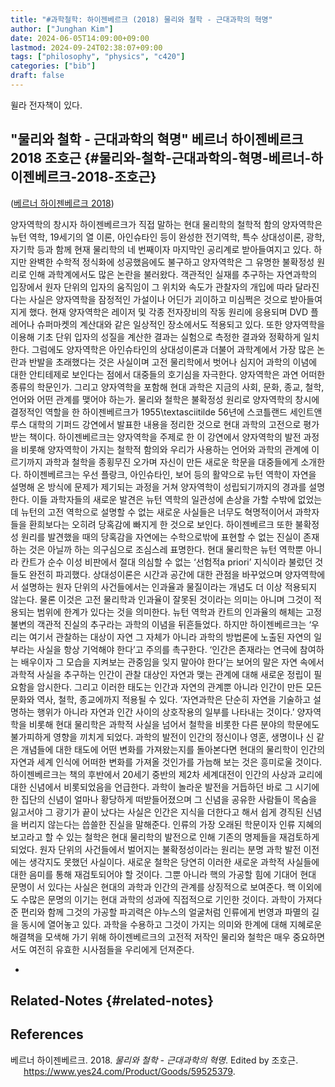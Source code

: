 ```yaml
---
title: "#과학철학: 하이젠베르크 (2018) 물리와 철학 - 근대과학의 혁명"
author: ["Junghan Kim"]
date: 2024-06-05T14:09:00+09:00
lastmod: 2024-09-24T02:38:07+09:00
tags: ["philosophy", "physics", "c420"]
categories: ["bib"]
draft: false
---
```


윌라 전자책이 있다.


## "물리와 철학 - 근대과학의 혁명" 베르너 하이젠베르크 2018 조호근 {#물리와-철학-근대과학의-혁명-베르너-하이젠베르크-2018-조호근}

(<a href="#citeproc_bib_item_1">베르너 하이젠베르크 2018</a>)

양자역학의 창시자 하이젠베르크가 직접 말하는 현대 물리학의 철학적 함의 양자역학은 뉴턴 역학, 19세기의 열 이론, 아인슈타인 등이 완성한 전기역학, 특수 상대성이론, 광학, 자기학 등과 함께 현재 물리학의 네 번째이자 마지막인 공리계로 받아들여지고 있다. 하지만 완벽한 수학적 정식화에 성공했음에도 불구하고 양자역학은 그 유명한 불확정성 원리로 인해 과학계에서도 많은 논란을 불러왔다. 객관적인 실재를 추구하는 자연과학의 입장에서 원자 단위의 입자의 움직임이 그 위치와 속도가 관찰자의 개입에 따라 달라진다는 사실은 양자역학을 잠정적인 가설이나 어딘가 괴이하고 미심쩍은 것으로 받아들여지게 했다. 현재 양자역학은 레이저 및 각종 전자장비의 작동 원리에 응용되며 DVD 플레어나 슈퍼마켓의 계산대와 같은 일상적인 장소에서도 적용되고 있다. 또한 양자역학을 이용해 기초 단위 입자의 성질을 계산한 결과는 실험으로 측정한 결과와 정확하게 일치한다. 그럼에도 양자역학은 아인슈타인의 상대성이론과 더불어 과학계에서 가장 많은 논란과 반발을 초래했다는 것은 사실이며 고전 물리학에서 벗어나 심지어 과학의 이념에 대한 안티테제로 보인다는 점에서 대중들의 호기심을 자극한다. 양자역학은 과연 어떠한 종류의 학문인가. 그리고 양자역학을 포함해 현대 과학은 지금의 사회, 문화, 종교, 철학, 언어와 어떤 관계를 맺어야 하는가. 물리와 철학은 불확정성 원리로 양자역학의 창시에 결정적인 역할을 한 하이젠베르크가 1955\textasciitilde 56년에 스코틀랜드 세인트앤루스 대학의 기퍼드 강연에서 발표한 내용을 정리한 것으로 현대 과학의 고전으로 평가받는 책이다. 하이젠베르크는 양자역학을 주제로 한 이 강연에서 양자역학의 발전 과정을 비롯해 양자역학이 가지는 철학적 함의와 우리가 사용하는 언어와 과학의 관계에 이르기까지 과학과 철학을 종횡무진 오가며 자신이 만든 새로운 학문을 대중들에게 소개한다. 하이젠베르크는 우선 플랑크, 아인슈타인, 보어 등의 활약으로 뉴턴 역학이 자연을 설명해 온 방식에 문제가 제기되는 과정을 거쳐 양자역학이 성립되기까지의 경과를 설명한다. 이들 과학자들의 새로운 발견은 뉴턴 역학의 일관성에 손상을 가할 수밖에 없었는데 뉴턴의 고전 역학으로 설명할 수 없는 새로운 사실들은 너무도 혁명적이어서 과학자들을 환희보다는 오히려 당혹감에 빠지게 한 것으로 보인다. 하이젠베르크 또한 불확정성 원리를 발견했을 때의 당혹감을 자연에는 수학으로밖에 표현할 수 없는 진실이 존재하는 것은 아닐까 하는 의구심으로 조심스레 표명한다. 현대 물리학은 뉴턴 역학뿐 아니라 칸트가 순수 이성 비판에서 절대 의심할 수 없는 ‘선험적a priori’ 지식이라 불렀던 것들도 완전히 파괴했다. 상대성이론은 시간과 공간에 대한 관점을 바꾸었으며 양자역학에서 설명하는 원자 단위의 사건들에서는 인과율과 물질이라는 개념도 더 이상 적용되지 않는다. 물론 이것은 고전 물리학과 인과율이 잘못된 것이라는 의미는 아니며 그것이 적용되는 범위에 한계가 있다는 것을 의미한다. 뉴턴 역학과 칸트의 인과율의 해체는 고정불변의 객관적 진실의 추구라는 과학의 이념을 뒤흔들었다. 하지만 하이젠베르크는 ‘우리는 여기서 관찰하는 대상이 자연 그 자체가 아니라 과학의 방법론에 노출된 자연의 일부라는 사실을 항상 기억해야 한다’고 주의를 촉구한다. ‘인간은 존재라는 연극에 참여하는 배우이자 그 모습을 지켜보는 관중임을 잊지 말아야 한다’는 보어의 말은 자연 속에서 과학적 사실을 추구하는 인간이 관찰 대상인 자연과 맺는 관계에 대해 새로운 정립이 필요함을 암시한다. 그리고 이러한 태도는 인간과 자연의 관계뿐 아니라 인간이 만든 모든 문화와 역사, 철학, 종교에까지 적용될 수 있다. ‘자연과학은 단순히 자연을 기술하고 설명하는 행위가 아니라 자연과 인간 사이의 상호작용의 일부를 나타내는 것이다.’ 양자역학을 비롯해 현대 물리학은 과학적 사실을 넘어서 철학을 비롯한 다른 분야의 학문에도 불가피하게 영향을 끼치게 되었다. 과학의 발전이 인간의 정신이나 영혼, 생명이나 신 같은 개념들에 대한 태도에 어떤 변화를 가져왔는지를 돌아본다면 현대의 물리학이 인간의 자연과 세계 인식에 어떠한 변화를 가져올 것인가를 가늠해 보는 것은 흥미로울 것이다. 하이젠베르크는 책의 후반에서 20세기 중반의 제2차 세계대전이 인간의 사상과 교리에 대한 신념에서 비롯되었음을 언급한다. 과학이 놀라운 발전을 거듭하던 바로 그 시기에 한 집단의 신념이 얼마나 황당하게 떠받들어졌으며 그 신념을 공유한 사람들이 목숨을 잃고서야 그 광기가 끝이 났다는 사실은 인간은 지식을 더한다고 해서 쉽게 경직된 신념을 버리지 않는다는 씁쓸한 진실을 말해준다. 인류의 가장 오래된 학문이자 인류 지혜의 보고라고 할 수 있는 철학은 현대 물리학의 발전으로 인해 기존의 명제들을 재검토하게 되었다. 원자 단위의 사건들에서 벌어지는 불확정성이라는 원리는 분명 과학 발전 이전에는 생각지도 못했던 사실이다. 새로운 철학은 당연히 이러한 새로운 과학적 사실들에 대한 음미를 통해 재검토되어야 할 것이다. 그뿐 아니라 핵의 가공할 힘에 기대어 현대 문명이 서 있다는 사실은 현대의 과학과 인간의 관계를 상징적으로 보여준다. 핵 이외에도 수많은 문명의 이기는 현대 과학의 성과에 직접적으로 기인한 것이다. 과학이 가져다준 편리와 함께 그것의 가공할 파괴력은 야누스의 얼굴처럼 인류에게 번영과 파멸의 길을 동시에 열어놓고 있다. 과학을 수용하고 그것이 가지는 의미와 한계에 대해 지혜로운 해결책을 모색해 가기 위해 하이젠베르크의 고전적 저작인 물리와 철학은 매우 중요하면서도 여전히 유효한 시사점들을 우리에게 던져준다.

-


## Related-Notes {#related-notes}

## References

<style>.csl-entry{text-indent: -1.5em; margin-left: 1.5em;}</style><div class="csl-bib-body">
  <div class="csl-entry"><a id="citeproc_bib_item_1"></a>베르너 하이젠베르크. 2018. <i>물리와 철학 - 근대과학의 혁명</i>. Edited by 조호근. <a href="https://www.yes24.com/Product/Goods/59525379">https://www.yes24.com/Product/Goods/59525379</a>.</div>
</div>
